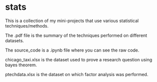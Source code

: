 # stats
This is a collection of my mini-projects that use various statistical techniques/methods.

The .pdf file is the summary of the techniques performed on different datasets.

The source_code is a .ipynb file where you can see the raw code.

chicago_taxi.xlsx is the dataset used to prove a research question using bayes theorem.

ptechdata.xlsx is the dataset on which factor analysis was performed.

